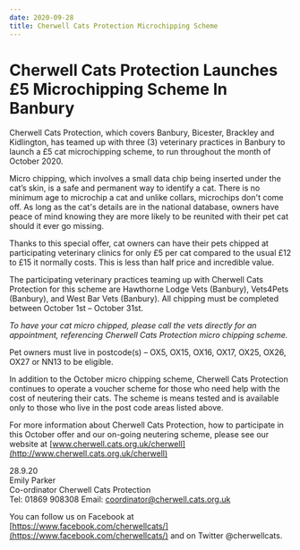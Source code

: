 ```yaml
---
date: 2020-09-28
title: Cherwell Cats Protection Microchipping Scheme
---
```


# Cherwell Cats Protection Launches £5 Microchipping Scheme In Banbury

Cherwell Cats Protection, which covers Banbury, Bicester, Brackley and Kidlington, has
teamed up with three (3) veterinary practices in Banbury to launch a £5 cat microchipping
scheme, to run throughout the month of October 2020.

Micro chipping, which involves a small data chip being inserted under the cat’s skin, is a safe
and permanent way to identify a cat. There is no minimum age to microchip a cat and unlike
collars, microchips don't come off. As long as the cat's details are in the national database,
owners have peace of mind knowing they are more likely to be reunited with their pet cat
should it ever go missing.

Thanks to this special offer, cat owners can have their pets chipped at participating veterinary
clinics for only £5 per cat compared to the usual £12 to £15 it normally costs. This is less
than half price and incredible value.

The participating veterinary practices teaming up with Cherwell Cats Protection for this
scheme are Hawthorne Lodge Vets (Banbury), Vets4Pets (Banbury), and West Bar Vets
(Banbury). All chipping must be completed between October 1st – October 31st.


*_To have your cat micro chipped, please call the vets directly for an appointment,
referencing Cherwell Cats Protection micro chipping scheme._*

Pet owners must live in postcode(s) – OX5, OX15, OX16, OX17, OX25, OX26, OX27 or
NN13 to be eligible.

In addition to the October micro chipping scheme, Cherwell Cats Protection continues to
operate a voucher scheme for those who need help with the cost of neutering their cats. The
scheme is means tested and is available only to those who live in the post code areas listed
above.

For more information about Cherwell Cats Protection, how to participate in this October offer
and our on-going neutering scheme, please see our website at
[www.cherwell.cats.org.uk/cherwell](http://www.cherwell.cats.org.uk/cherwell)



28.9.20  
Emily Parker  
Co-ordinator Cherwell Cats Protection  
Tel: 01869 908308
Email: [coordinator@cherwell.cats.org.uk](mailto:coordinator@cherwell.cats.org.uk)

You can follow us on Facebook at [https://www.facebook.com/cherwellcats/](https://www.facebook.com/cherwellcats/)
and on Twitter @cherwellcats.